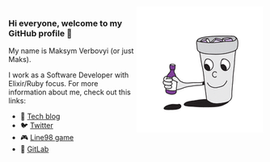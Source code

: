 <img align="right" src="https://github.com/vermaxik/vermaxik/raw/master/elixir.gif" width="250">

### Hi everyone, welcome to my GitHub profile :wave:

My name is Maksym Verbovyi (or just Maks).

I work as a Software Developer with Elixir/Ruby focus. For more information about me, check out this links:

- :memo: [Tech blog](https://medium.com/@vermaxik)
- :bird: [Twitter](https://twitter.com/maximverbovoy)
- :video_game: [Line98 game](https://ballgames.gigalixirapp.com/)
- :fox_face: [GitLab](https://gitlab.com/vermaxik)
